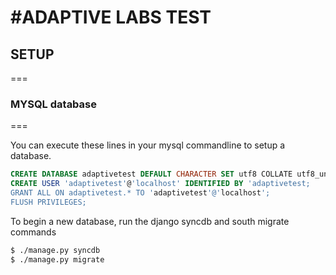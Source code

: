 #ADAPTIVE LABS TEST
===


## SETUP
===

### MYSQL database
===

You can execute these lines in your mysql commandline to setup a database.
```sql
CREATE DATABASE adaptivetest DEFAULT CHARACTER SET utf8 COLLATE utf8_unicode_ci;
CREATE USER 'adaptivetest'@'localhost' IDENTIFIED BY 'adaptivetest;
GRANT ALL ON adaptivetest.* TO 'adaptivetest'@'localhost';
FLUSH PRIVILEGES;
```

To begin a new database, run the django syncdb and south migrate commands
```bash
$ ./manage.py syncdb
$ ./manage.py migrate
```